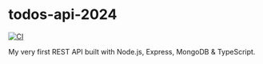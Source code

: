 # todos-api-2024

[![CI](https://github.com/JoseEduardoHG/todos-api-2024/actions/workflows/ci.yaml/badge.svg)](https://github.com/JoseEduardoHG/todos-api-2024/actions/workflows/ci.yaml)

My very first REST API built with Node.js, Express, MongoDB & TypeScript.
